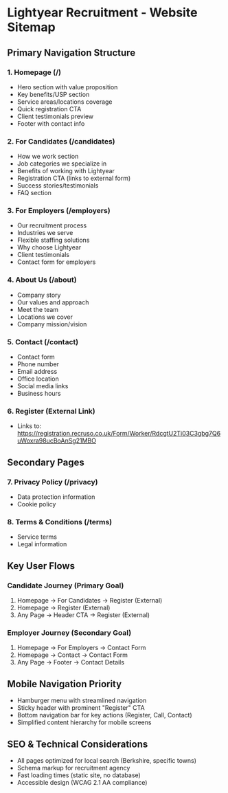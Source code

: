 # Lightyear Recruitment - Website Sitemap

## Primary Navigation Structure

### 1. Homepage (/)
- Hero section with value proposition
- Key benefits/USP section
- Service areas/locations coverage
- Quick registration CTA
- Client testimonials preview
- Footer with contact info

### 2. For Candidates (/candidates)
- How we work section
- Job categories we specialize in
- Benefits of working with Lightyear
- Registration CTA (links to external form)
- Success stories/testimonials
- FAQ section

### 3. For Employers (/employers)
- Our recruitment process
- Industries we serve
- Flexible staffing solutions
- Why choose Lightyear
- Client testimonials
- Contact form for employers

### 4. About Us (/about)
- Company story
- Our values and approach
- Meet the team
- Locations we cover
- Company mission/vision

### 5. Contact (/contact)
- Contact form
- Phone number
- Email address
- Office location
- Social media links
- Business hours

### 6. Register (External Link)
- Links to: https://registration.recruso.co.uk/Form/Worker/RdcgtU2Ti03C3gbg7Q6uWoxra98ucBoAnSg21MBO

## Secondary Pages

### 7. Privacy Policy (/privacy)
- Data protection information
- Cookie policy

### 8. Terms & Conditions (/terms)
- Service terms
- Legal information

## Key User Flows

### Candidate Journey (Primary Goal)
1. Homepage → For Candidates → Register (External)
2. Homepage → Register (External)
3. Any Page → Header CTA → Register (External)

### Employer Journey (Secondary Goal)
1. Homepage → For Employers → Contact Form
2. Homepage → Contact → Contact Form
3. Any Page → Footer → Contact Details

## Mobile Navigation Priority
- Hamburger menu with streamlined navigation
- Sticky header with prominent "Register" CTA
- Bottom navigation bar for key actions (Register, Call, Contact)
- Simplified content hierarchy for mobile screens

## SEO & Technical Considerations
- All pages optimized for local search (Berkshire, specific towns)
- Schema markup for recruitment agency
- Fast loading times (static site, no database)
- Accessible design (WCAG 2.1 AA compliance)